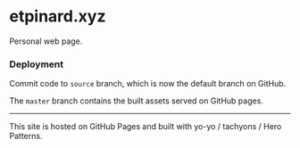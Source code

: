 # etpinard.xyz

Personal web page.


### Deployment

Commit code to `source` branch, which is now the default branch on GitHub.

The `master` branch contains the built assets served on GitHub pages.

---

This site is hosted on GitHub Pages and built with yo-yo / tachyons / Hero Patterns.
